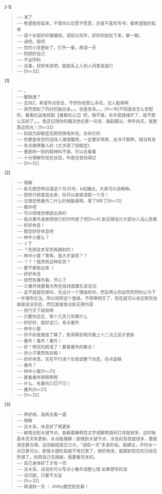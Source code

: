 
[-1] 
>--- 准了<br>
>--- 希望能好起来，不管你以后愿不愿意，还喜不喜欢写书，都希望能好起来<br>
>--- 请个长假好好缓缓吧。请到过完年，好好的放松下来，歇一歇。<br>
>--- 请吧，假吧<br>
>--- 您的小说更新了，打开一看，再请一天<br>
>--- 照顾好自己<br>
>--- 不出所料<br>
>--- 没事，好好休息吧，能联系上人别人间蒸发就行<br>
>--- [fn=32]<br>

[1] 
>--- ，<br>
>--- 醒脉通？<br>
>--- 支持Z，希望早点恢复。不然你挖那么多坑，没人能填啊<br>
>--- 突然想起了钧对抗脑白金。。。也是发呆。。。[fn=16]不知道该怎么安慰你，看看抗战电视剧【勇敢的心2】吧，很不错，也许思就绪开了，就不那么压抑了。。。我还记得你的魔法世纪里一句话：踮起脚尖，伸手向天，就更靠近阳光！[fn=32]<br>
>--- 别因为抑郁症去医院做电休克。会失忆的<br>
>--- 你要是有空的话找人揉揉腹吧，一定要非常疼，出冷汗那种，相当有效<br>
>--- 有点像堺雅人的《丈夫得了抑郁症》<br>
>--- 重医附一院的精神科不错，可以去看看<br>
>--- 十分理解你现在状态，毕竟也曾经得过<br>
>--- [fn=32]<br>

[2] 
>--- 理解<br>
>--- 新无限恐怖动漫这个月25号，b站播出，大家可以去瞅瞅。<br>
>--- 把侠行结尾放出来，你可以直接请假一个月！<br>
>--- 无限恐怖番外二什么时候能看啊，等了9年了[fn=12]<br>
>--- 番外吧<br>
>--- 可以把维世佛放出来的<br>
>--- 放点番外或者把侠行的10W放了吧[fn=4] 新无限估计大部分人没心思看<br>
>--- 好好休息！<br>
>--- 那您好好休息吧<br>
>--- 林中小屋么？<br>
>--- 彳亍<br>
>--- ？先把这本写完再搞别的！<br>
>--- 林中小屋？等等，我大宇宙呢？？<br>
>--- ？？？竟然有这种存货？<br>
>--- 要不都放出来（<br>
>--- 好好休息<br>
>--- 居然有番外看，开心了<br>
>--- 😏番外我要看大熊在低纬度跟孔宣击剑<br>
>--- 这不就是阳谋吗，先设计一个理由给你，然后再让你自然而然的认为下一步理所应当。所以按照这个套路，不用等明天了，现在就可以肯定明天他直接说没状态，然后直接放点新无限内容<br>
>--- 侠行天下结局啊<br>
>--- 只要你还在，等个几天几年算什么<br>
>--- 好好好，就好这口，来点番外<br>
>--- 林中小屋<br>
>--- 你不如直接放了算了，免得等到明天晚上十二点之前才更新<br>
>--- 番外！番外！番外！<br>
>--- 好！明天的假准了！要看番外的集合！<br>
>--- 你小子果然有存稿！<br>
>--- 好好休息，实在不行请个长假调整下状态，存点底稿<br>
>--- 番外？<br>
>--- 林中小屋[fn=21]<br>
>--- 要看番外啊啊啊啊<br>
>--- 什么，有番外Σ(|||▽||| )<br>
>--- 番外[fn=21]<br>
>--- [fn=32]<br>

[3] 
>--- 养好病，我再去看一遍<br>
>--- 理解<br>
>--- 没关系，休息好了再更新<br>
>--- 剧情没到关键节点，我看着解释性文字或脚男插科打诨就很多，这时候基本天天有更新，水点能理解；剧情到关键节点，涉及的东西就很多，要推进还要合理，这烧脑程度压力大，“请假一天”多发阶段。我建议，平时水一点日更可以，剧情关键阶段就不用日更了，想好再发，能跟到现在的已经无所谓了。别把自己先搞崩，我要看完本的。<br>
>--- 自己身体好了才有一切<br>
>--- 没关系。话说你可以写点小番外调整心情 如果想写的话<br>
>--- 没问题，只要不太监<br>
>--- [fn=32]<br>
>--- 再请假一天 ｜ zhttty邀您抢先看！<br>
